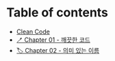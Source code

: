 # Table of contents

* [Clean Code](README.md)
* [🪥 Chapter 01 - 깨끗한 코드](chapter-01.md)
* [🏷 Chapter 02 - 의미 있는 이름](chapter-02.md)
